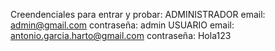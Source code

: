 Creendenciales para entrar y probar:
ADMINISTRADOR
email: admin@gmail.com
contraseña: admin
USUARIO
email: antonio.garcia.harto@gmail.com
contraseña: Hola123
